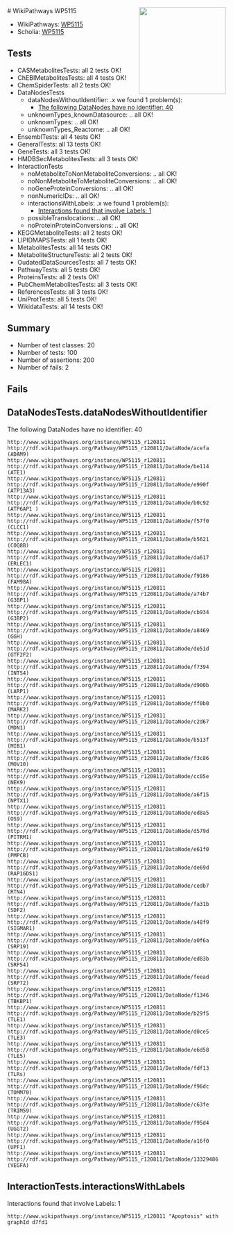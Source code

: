 <img style="float: right; width: 200px" src="https://upload.wikimedia.org/wikipedia/commons/thumb/8/83/Wplogo_with_text_500.png/640px-Wplogo_with_text_500.png" />
# WikiPathways WP5115

* WikiPathways: [WP5115](https://identifiers.org/wikipathways:WP5115)
* Scholia: [WP5115](https://scholia.toolforge.org/wikipathways/WP5115)
## Tests
* CASMetabolitesTests: all 2 tests OK!
* ChEBIMetabolitesTests: all 4 tests OK!
* ChemSpiderTests: all 2 tests OK!
* DataNodesTests
    * dataNodesWithoutIdentifier: .x we found 1 problem(s):
        * [The following DataNodes have no identifier: 40](#8792c4ed)
    * unknownTypes_knownDatasource: .. all OK!
    * unknownTypes: .. all OK!
    * unknownTypes_Reactome: .. all OK!
* EnsemblTests: all 4 tests OK!
* GeneralTests: all 13 tests OK!
* GeneTests: all 3 tests OK!
* HMDBSecMetabolitesTests: all 3 tests OK!
* InteractionTests
    * noMetaboliteToNonMetaboliteConversions: .. all OK!
    * noNonMetaboliteToMetaboliteConversions: .. all OK!
    * noGeneProteinConversions: .. all OK!
    * nonNumericIDs: .. all OK!
    * interactionsWithLabels: .x we found 1 problem(s):
        * [Interactions found that involve Labels: 1](#630d2678)
    * possibleTranslocations: .. all OK!
    * noProteinProteinConversions: .. all OK!
* KEGGMetaboliteTests: all 2 tests OK!
* LIPIDMAPSTests: all 1 tests OK!
* MetabolitesTests: all 14 tests OK!
* MetaboliteStructureTests: all 2 tests OK!
* OudatedDataSourcesTests: all 7 tests OK!
* PathwayTests: all 5 tests OK!
* ProteinsTests: all 2 tests OK!
* PubChemMetabolitesTests: all 3 tests OK!
* ReferencesTests: all 3 tests OK!
* UniProtTests: all 5 tests OK!
* WikidataTests: all 14 tests OK!


## Summary

* Number of test classes: 20
* Number of tests: 100
* Number of assertions: 200
* Number of fails: 2

## Fails

<a name="8792c4ed" />

## DataNodesTests.dataNodesWithoutIdentifier

The following DataNodes have no identifier: 40
```
http://www.wikipathways.org/instance/WP5115_r120811 http://rdf.wikipathways.org/Pathway/WP5115_r120811/DataNode/acefa (ADAM9)
http://www.wikipathways.org/instance/WP5115_r120811 http://rdf.wikipathways.org/Pathway/WP5115_r120811/DataNode/be114 (ATE1)
http://www.wikipathways.org/instance/WP5115_r120811 http://rdf.wikipathways.org/Pathway/WP5115_r120811/DataNode/e990f (ATP13A3)
http://www.wikipathways.org/instance/WP5115_r120811 http://rdf.wikipathways.org/Pathway/WP5115_r120811/DataNode/b0c92 (ATP6AP1 )
http://www.wikipathways.org/instance/WP5115_r120811 http://rdf.wikipathways.org/Pathway/WP5115_r120811/DataNode/f57f0 (CLCC1)
http://www.wikipathways.org/instance/WP5115_r120811 http://rdf.wikipathways.org/Pathway/WP5115_r120811/DataNode/b5621 (COQ8B)
http://www.wikipathways.org/instance/WP5115_r120811 http://rdf.wikipathways.org/Pathway/WP5115_r120811/DataNode/da617 (ERLEC1)
http://www.wikipathways.org/instance/WP5115_r120811 http://rdf.wikipathways.org/Pathway/WP5115_r120811/DataNode/f9186 (FAM98A)
http://www.wikipathways.org/instance/WP5115_r120811 http://rdf.wikipathways.org/Pathway/WP5115_r120811/DataNode/a74b7 (G3BP1)
http://www.wikipathways.org/instance/WP5115_r120811 http://rdf.wikipathways.org/Pathway/WP5115_r120811/DataNode/cb934 (G3BP2)
http://www.wikipathways.org/instance/WP5115_r120811 http://rdf.wikipathways.org/Pathway/WP5115_r120811/DataNode/a8469 (GGH)
http://www.wikipathways.org/instance/WP5115_r120811 http://rdf.wikipathways.org/Pathway/WP5115_r120811/DataNode/de51d (GTF2F2)
http://www.wikipathways.org/instance/WP5115_r120811 http://rdf.wikipathways.org/Pathway/WP5115_r120811/DataNode/f7394 (INTS4)
http://www.wikipathways.org/instance/WP5115_r120811 http://rdf.wikipathways.org/Pathway/WP5115_r120811/DataNode/d900b (LARP1)
http://www.wikipathways.org/instance/WP5115_r120811 http://rdf.wikipathways.org/Pathway/WP5115_r120811/DataNode/ff0b0 (MARK2)
http://www.wikipathways.org/instance/WP5115_r120811 http://rdf.wikipathways.org/Pathway/WP5115_r120811/DataNode/c2d67 (MDN1)
http://www.wikipathways.org/instance/WP5115_r120811 http://rdf.wikipathways.org/Pathway/WP5115_r120811/DataNode/b513f (MIB1)
http://www.wikipathways.org/instance/WP5115_r120811 http://rdf.wikipathways.org/Pathway/WP5115_r120811/DataNode/f3c86 (MOV10)
http://www.wikipathways.org/instance/WP5115_r120811 http://rdf.wikipathways.org/Pathway/WP5115_r120811/DataNode/cc05e (NEK9)
http://www.wikipathways.org/instance/WP5115_r120811 http://rdf.wikipathways.org/Pathway/WP5115_r120811/DataNode/a6f15 (NPTX1)
http://www.wikipathways.org/instance/WP5115_r120811 http://rdf.wikipathways.org/Pathway/WP5115_r120811/DataNode/ed8a5 (OS9)
http://www.wikipathways.org/instance/WP5115_r120811 http://rdf.wikipathways.org/Pathway/WP5115_r120811/DataNode/d579d (PITRM1)
http://www.wikipathways.org/instance/WP5115_r120811 http://rdf.wikipathways.org/Pathway/WP5115_r120811/DataNode/e61f0 (PMPCB)
http://www.wikipathways.org/instance/WP5115_r120811 http://rdf.wikipathways.org/Pathway/WP5115_r120811/DataNode/de69d (RAP1GDS1)
http://www.wikipathways.org/instance/WP5115_r120811 http://rdf.wikipathways.org/Pathway/WP5115_r120811/DataNode/cedb7 (RTN4)
http://www.wikipathways.org/instance/WP5115_r120811 http://rdf.wikipathways.org/Pathway/WP5115_r120811/DataNode/fa31b (SDF2)
http://www.wikipathways.org/instance/WP5115_r120811 http://rdf.wikipathways.org/Pathway/WP5115_r120811/DataNode/a48f9 (SIGMAR1)
http://www.wikipathways.org/instance/WP5115_r120811 http://rdf.wikipathways.org/Pathway/WP5115_r120811/DataNode/a0f6a (SRP19)
http://www.wikipathways.org/instance/WP5115_r120811 http://rdf.wikipathways.org/Pathway/WP5115_r120811/DataNode/ed83b (SRP54)
http://www.wikipathways.org/instance/WP5115_r120811 http://rdf.wikipathways.org/Pathway/WP5115_r120811/DataNode/feead (SRP72)
http://www.wikipathways.org/instance/WP5115_r120811 http://rdf.wikipathways.org/Pathway/WP5115_r120811/DataNode/f1346 (TBKBP1)
http://www.wikipathways.org/instance/WP5115_r120811 http://rdf.wikipathways.org/Pathway/WP5115_r120811/DataNode/b29f5 (TLE1)
http://www.wikipathways.org/instance/WP5115_r120811 http://rdf.wikipathways.org/Pathway/WP5115_r120811/DataNode/d0ce5 (TLE3)
http://www.wikipathways.org/instance/WP5115_r120811 http://rdf.wikipathways.org/Pathway/WP5115_r120811/DataNode/e6d58 (TLE5)
http://www.wikipathways.org/instance/WP5115_r120811 http://rdf.wikipathways.org/Pathway/WP5115_r120811/DataNode/fdf13 (TLRs)
http://www.wikipathways.org/instance/WP5115_r120811 http://rdf.wikipathways.org/Pathway/WP5115_r120811/DataNode/f96dc (TOMM70)
http://www.wikipathways.org/instance/WP5115_r120811 http://rdf.wikipathways.org/Pathway/WP5115_r120811/DataNode/c63fe (TRIM59)
http://www.wikipathways.org/instance/WP5115_r120811 http://rdf.wikipathways.org/Pathway/WP5115_r120811/DataNode/f95d4 (UGGT2)
http://www.wikipathways.org/instance/WP5115_r120811 http://rdf.wikipathways.org/Pathway/WP5115_r120811/DataNode/a16f0 (UPF1)
http://www.wikipathways.org/instance/WP5115_r120811 http://rdf.wikipathways.org/Pathway/WP5115_r120811/DataNode/13329486 (VEGFA)
```

<a name="630d2678" />

## InteractionTests.interactionsWithLabels

Interactions found that involve Labels: 1
```
http://www.wikipathways.org/instance/WP5115_r120811 "Apoptosis" with graphId d7fd1
```

